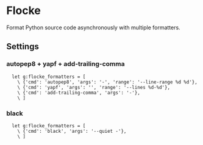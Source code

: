 # Flocke

Format Python source code asynchronously with multiple formatters.

## Settings

### autopep8 + yapf + add-trailing-comma

```vim
  let g:flocke_formatters = [
    \ {'cmd': 'autopep8', 'args': '-', 'range': '--line-range %d %d'},
    \ {'cmd': 'yapf', 'args': '', 'range': '--lines %d-%d'},
    \ {'cmd': 'add-trailing-comma', 'args': '-'},
    \ ]
```

### black

```vim
  let g:flocke_formatters = [
    \ {'cmd': 'black', 'args': '--quiet -'},
    \ ]
```
